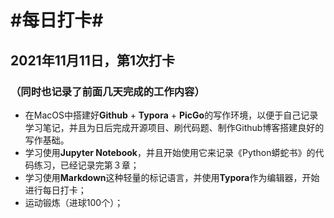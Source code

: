 # #每日打卡#
## 2021年11月11日，第1次打卡

### （同时也记录了前面几天完成的工作内容）
* 在MacOS中搭建好**Github** + **Typora** + **PicGo**的写作环境，以便于自己记录学习笔记，并且为日后完成开源项目、刷代码题、制作Github博客搭建良好的写作基础。
* 学习使用**Jupyter Notebook**，并且开始使用它来记录《Python蟒蛇书》的代码练习，已经记录完第３章；
* 学习使用**Markdown**这种轻量的标记语言，并使用**Typora**作为编辑器，开始进行每日打卡；
* 运动锻炼（进球100个）；

